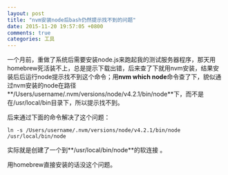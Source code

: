 ```yaml
---
layout: post
title: "nvm安装node后bash仍然提示找不到的问题"
date: 2015-11-20 19:57:05 +0800
comments: true
categories: 工具
---
```


一个月前，重做了系统后需要安装node.js来跑起我的测试服务器程序，那天用homebrew死活装不上，总是提示下载出错，后来查了下就用nvm安装，结果安装后后运行node提示找不到这个命令；用**nvm which node**命令查了下，貌似通过nvm安装的node在路径**/Users/username/.nvm/versions/node/v4.2.1/bin/node**下，而不是在/usr/local/bin目录下，所以提示找不到。

后来通过下面的命令解决了这个问题：

	ln -s /Users/username/.nvm/versions/node/v4.2.1/bin/node /usr/local/bin/node

实际就是创建了一个到**/usr/local/bin/node**的软连接	。

用homebrew直接安装的话没这个问题。
